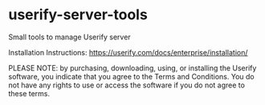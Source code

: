 # userify-server-tools
Small tools to manage Userify server

Installation Instructions:
https://userify.com/docs/enterprise/installation/

PLEASE NOTE: by purchasing, downloading, using, or installing the Userify software, you indicate that you agree to the Terms and Conditions. You do not have any rights to use or access the software if you do not agree to these terms.

